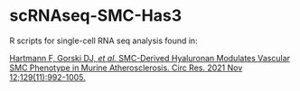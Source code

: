 # scRNAseq-SMC-Has3

R scripts for single-cell RNA seq analysis found in:

[Hartmann F, Gorski DJ, *et al.* SMC-Derived Hyaluronan Modulates Vascular SMC Phenotype in Murine Atherosclerosis. Circ Res. 2021 Nov 12;129(11):992-1005.](10.1161/CIRCRESAHA.120.318479)